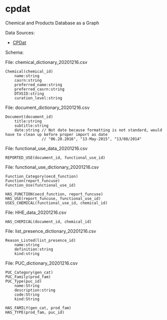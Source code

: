 # cpdat
Chemical and Products Database as a Graph

Data Sources:

- [CPDat](https://gaftp.epa.gov/COMPTOX/Sustainable_Chemistry_Data/Chemistry_Dashboard/CPDat/CPDat2020-12-16/)

Schema:

File: chemical_dictionary_20201216.csv

    Chemical(chemical_id)
        name:string
        casrn:string
        preferred_name:string
        preferred_casrn:string
        DTXSID:string
        curation_level:string

File: document_dictionary_20201216.csv

    Document(document_id)
        title:string
        subtitle:string
        date:string // Not date because formatting is not standard, would have to clean up before proper import as date
                    // "06.20.2016", "13-May-2015", "13/08/2014"

File: functional_use_data_20201216.csv

    REPORTED_USE(document_id, functional_use_id)

File: functional_use_dictionary_20201216.csv

    Function_Category(oecd_function)
    Function(report_funcuse)
    Function_Use(functional_use_id)

    HAS_FUNCTION(oecd_function, report_funcuse)
    HAS_USE(report_funcuse, functional_use_id)
    USES_CHEMICAL(functional_use_id, chemical_id)

File: HHE_data_20201216.csv

    HAS_CHEMICAL(document_id, chemical_id)

File: list_presence_dictionary_20201216.csv

    Reason_Listed(list_presence_id)
        name:string
        definition:string
        kind:string

File: PUC_dictionary_20201216.csv

    PUC_Category(gen_cat)
    PUC_Family(prod_fam)
    PUC_Type(puc_id)
        name:String
        description:string
        code:String
        kind:String

    HAS_FAMILY(gen_cat, prod_fam)
    HAS_TYPE(prod_fam, puc_id)